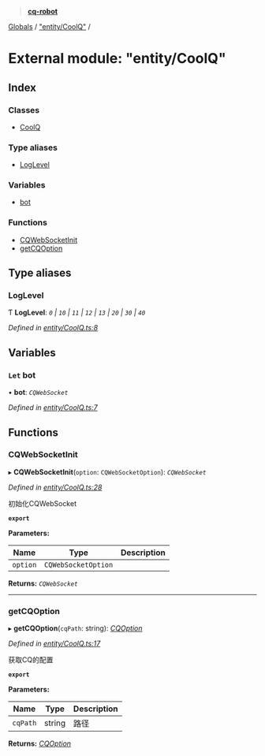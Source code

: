 > **[cq-robot](../README.md)**

[Globals](../globals.md) / ["entity/CoolQ"](_entity_coolq_.md) /

# External module: "entity/CoolQ"

## Index

### Classes

* [CoolQ](../classes/_entity_coolq_.coolq.md)

### Type aliases

* [LogLevel](_entity_coolq_.md#loglevel)

### Variables

* [bot](_entity_coolq_.md#let-bot)

### Functions

* [CQWebSocketInit](_entity_coolq_.md#cqwebsocketinit)
* [getCQOption](_entity_coolq_.md#getcqoption)

## Type aliases

###  LogLevel

Ƭ **LogLevel**: *`0` | `10` | `11` | `12` | `13` | `20` | `30` | `40`*

*Defined in [entity/CoolQ.ts:8](https://github.com/CaoMeiYouRen/node-cq-robot/blob/6797119/src/entity/CoolQ.ts#L8)*

## Variables

### `Let` bot

• **bot**: *`CQWebSocket`*

*Defined in [entity/CoolQ.ts:7](https://github.com/CaoMeiYouRen/node-cq-robot/blob/6797119/src/entity/CoolQ.ts#L7)*

## Functions

###  CQWebSocketInit

▸ **CQWebSocketInit**(`option`: `CQWebSocketOption`): *`CQWebSocket`*

*Defined in [entity/CoolQ.ts:28](https://github.com/CaoMeiYouRen/node-cq-robot/blob/6797119/src/entity/CoolQ.ts#L28)*

初始化CQWebSocket

**`export`** 

**Parameters:**

Name | Type | Description |
------ | ------ | ------ |
`option` | `CQWebSocketOption` |   |

**Returns:** *`CQWebSocket`*

___

###  getCQOption

▸ **getCQOption**(`cqPath`: string): *[CQOption](../interfaces/_entity_cqoption_.cqoption.md)*

*Defined in [entity/CoolQ.ts:17](https://github.com/CaoMeiYouRen/node-cq-robot/blob/6797119/src/entity/CoolQ.ts#L17)*

获取CQ的配置

**`export`** 

**Parameters:**

Name | Type | Description |
------ | ------ | ------ |
`cqPath` | string | 路径 |

**Returns:** *[CQOption](../interfaces/_entity_cqoption_.cqoption.md)*